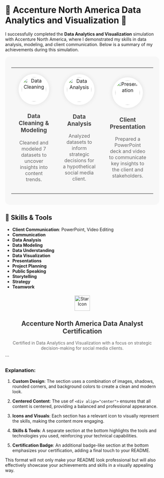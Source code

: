 # 🌟 Accenture North America Data Analytics and Visualization 🌟

I successfully completed the **Data Analytics and Visualization** simulation with Accenture North America, where I demonstrated my skills in data analysis, modeling, and client communication. Below is a summary of my achievements during this simulation.

<div align="center" style="padding: 20px; background-color: #f7f7f7; border-radius: 15px;">

<table style="width: 100%; border-collapse: collapse;">
  <tr>
    <td align="center" style="padding: 20px;">
      <img src="https://cdn-icons-png.flaticon.com/512/5143/5143301.png" width="80" height="80" alt="Data Cleaning" style="border-radius: 50%; background-color: #ffffff; padding: 10px; box-shadow: 0 0 15px rgba(0,0,0,0.1);"/>
      <h3 style="color: #444444;">Data Cleaning & Modeling</h3>
      <p style="color: #666666;">Cleaned and modeled 7 datasets to uncover insights into content trends.</p>
    </td>
    <td align="center" style="padding: 20px;">
      <img src="https://cdn-icons-png.flaticon.com/512/1484/1484907.png" width="80" height="80" alt="Data Analysis" style="border-radius: 50%; background-color: #ffffff; padding: 10px; box-shadow: 0 0 15px rgba(0,0,0,0.1);"/>
      <h3 style="color: #444444;">Data Analysis</h3>
      <p style="color: #666666;">Analyzed datasets to inform strategic decisions for a hypothetical social media client.</p>
    </td>
    <td align="center" style="padding: 20px;">
      <img src="https://cdn-icons-png.flaticon.com/512/2343/2343652.png" width="80" height="80" alt="Presentation" style="border-radius: 50%; background-color: #ffffff; padding: 10px; box-shadow: 0 0 15px rgba(0,0,0,0.1);"/>
      <h3 style="color: #444444;">Client Presentation</h3>
      <p style="color: #666666;">Prepared a PowerPoint deck and video to communicate key insights to the client and stakeholders.</p>
    </td>
  </tr>
</table>

</div>

## 🚀 Skills & Tools

- **Client Communication**: PowerPoint, Video Editing
- **Communication**
- **Data Analysis**
- **Data Modeling**
- **Data Understanding**
- **Data Visualization**
- **Presentations**
- **Project Planning**
- **Public Speaking**
- **Storytelling**
- **Strategy**
- **Teamwork**

<div align="center" style="margin-top: 20px;">
  <img src="https://cdn-icons-png.flaticon.com/512/2991/2991148.png" width="50" height="50" alt="Star Icon"/>
  <h2 style="color: #333333;">Accenture North America Data Analyst Certification</h2>
  <p style="color: #666666;">Certified in Data Analytics and Visualization with a focus on strategic decision-making for social media clients.</p>
</div>
```

### Explanation:

1. **Custom Design**: The section uses a combination of images, shadows, rounded corners, and background colors to create a clean and modern look.

2. **Centered Content**: The use of `<div align="center">` ensures that all content is centered, providing a balanced and professional appearance.

3. **Icons and Visuals**: Each section has a relevant icon to visually represent the skills, making the content more engaging.

4. **Skills & Tools**: A separate section at the bottom highlights the tools and technologies you used, reinforcing your technical capabilities.

5. **Certification Badge**: An additional badge-like section at the bottom emphasizes your certification, adding a final touch to your README.

This format will not only make your README look professional but will also effectively showcase your achievements and skills in a visually appealing way.
